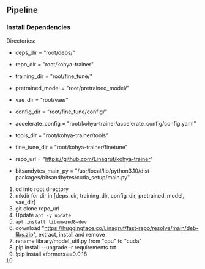 ## Pipeline
### Install Dependencies
Directories:
- deps_dir = "root/deps/"
- repo_dir = "root/kohya-trainer"
- training_dir = "root/fine_tune/"
- pretrained_model = "root/pretrained_model/"
- vae_dir = "root/vae/"
- config_dir = "root/fine_tune/config/"

- accelerate_config = "root/kohya-trainer/accelerate_config/config.yaml"
- tools_dir = "root/kohya-trainer/tools"
- fine_tune_dir = "root/kohya-trainer/finetune"
- repo_url = "https://github.com/Linaqruf/kohya-trainer"
- bitsandytes_main_py = "/usr/local/lib/python3.10/dist-packages/bitsandbytes/cuda_setup/main.py"

1. cd into root directory
2. mkdir for dir in [deps_dir, training_dir, config_dir, pretrained_model, vae_dir]
3. git clone repo_url
4. Update `apt -y update`
5. `apt install libunwind8-dev`
6. download "https://huggingface.co/Linaqruf/fast-repo/resolve/main/deb-libs.zip", extract, install and remove
7. rename library/model_util.py from "cpu" to "cuda"
8. pip install --upgrade -r requirements.txt
9. !pip install xformers==0.0.18
10. 